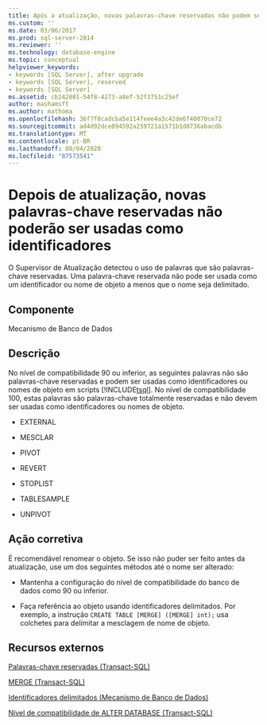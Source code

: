 ```yaml
---
title: Após a atualização, novas palavras-chave reservadas não podem ser usadas como identificadores | Microsoft Docs
ms.custom: ''
ms.date: 03/06/2017
ms.prod: sql-server-2014
ms.reviewer: ''
ms.technology: database-engine
ms.topic: conceptual
helpviewer_keywords:
- keywords [SQL Server], after upgrade
- keywords [SQL Server], reserved
- keywords [SQL Server]
ms.assetid: cb242081-54f8-4273-a8ef-52f3751c25ef
author: mashamsft
ms.author: mathoma
ms.openlocfilehash: 36f7f8cadcba5e114feee4a3c42de6f40070ce72
ms.sourcegitcommit: ad4d92dce894592a259721a1571b1d8736abacdb
ms.translationtype: MT
ms.contentlocale: pt-BR
ms.lasthandoff: 08/04/2020
ms.locfileid: "87573541"
---
```

# <a name="after-upgrade-new-reserved-keywords-cannot-be-used-as-identifiers"></a>Depois de atualização, novas palavras-chave reservadas não poderão ser usadas como identificadores
  O Supervisor de Atualização detectou o uso de palavras que são palavras-chave reservadas. Uma palavra-chave reservada não pode ser usada como um identificador ou nome de objeto a menos que o nome seja delimitado.  
  
## <a name="component"></a>Componente  
 Mecanismo de Banco de Dados  
  
## <a name="description"></a>Descrição  
 No nível de compatibilidade 90 ou inferior, as seguintes palavras não são palavras-chave reservadas e podem ser usadas como identificadores ou nomes de objeto em scripts [!INCLUDE[tsql](../../includes/tsql-md.md)]. No nível de compatibilidade 100, estas palavras são palavras-chave totalmente reservadas e não devem ser usadas como identificadores ou nomes de objeto.  
  
-   EXTERNAL  
  
-   MESCLAR  
  
-   PIVOT  
  
-   REVERT  
  
-   STOPLIST  
  
-   TABLESAMPLE  
  
-   UNPIVOT  
  
## <a name="corrective-action"></a>Ação corretiva  
 É recomendável renomear o objeto. Se isso não puder ser feito antes da atualização, use um dos seguintes métodos até o nome ser alterado:  
  
-   Mantenha a configuração do nível de compatibilidade do banco de dados como 90 ou inferior.  
  
-   Faça referência ao objeto usando identificadores delimitados. Por exemplo, a instrução `CREATE TABLE [MERGE] ([MERGE] int);` usa colchetes para delimitar a mesclagem de nome de objeto.  
  
## <a name="external-resources"></a>Recursos externos  
 [Palavras-chave reservadas &#40;Transact-SQL&#41;](/sql/t-sql/language-elements/reserved-keywords-transact-sql)  
  
 [MERGE &#40;Transact-SQL&#41;](/sql/t-sql/statements/merge-transact-sql)  
  
 [Identificadores delimitados (Mecanismo de Banco de Dados)](https://go.microsoft.com/fwlink/?LinkId=112509)  
  
 [Nível de compatibilidade de ALTER DATABASE &#40;Transact-SQL&#41;](/sql/t-sql/statements/alter-database-transact-sql-compatibility-level)  
  
  
